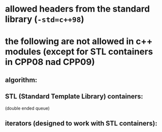 # allowed headers from the standard library (```-std=c++98```)

<iomanip>
<ostream>
<streambuf>
<bitset>
<ios>
<locale>
<string>
<complex>
<iosfwd>
<typeinfo>
<iostream>
<memory>
<sstream>
<utility>
<exception>
<istream>
<new>
<valarray>
<fstream>
<numeric>
<stdexcept>
<functional>
<limits>

# the following are not allowed in c++ modules (except for STL containers in CPP08 nad CPP09)

## algorithm:
<algorithm>

## STL (Standard Template Library) containers:
<vector>
<list>
<map>
<set>
<queue>
<deque> (double ended queue)
<stack>

## iterators (designed to work with STL containers):
<iterator>
